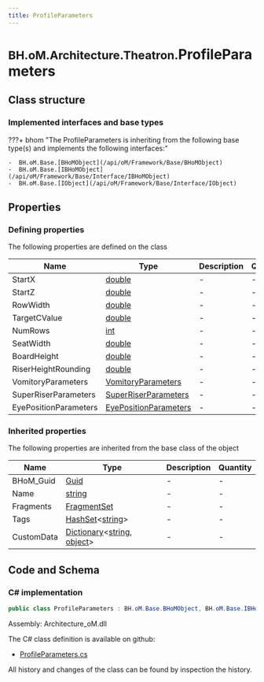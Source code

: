 ```yaml
---
title: ProfileParameters
---
```


# <small>BH.oM.Architecture.Theatron.</small>**ProfileParameters**



## Class structure

### Implemented interfaces and base types

???+ bhom "The ProfileParameters is inheriting from the following base type(s) and implements the following interfaces:"

    -  BH.oM.Base.[BHoMObject](/api/oM/Framework/Base/BHoMObject)
    -  BH.oM.Base.[IBHoMObject](/api/oM/Framework/Base/Interface/IBHoMObject)
    -  BH.oM.Base.[IObject](/api/oM/Framework/Base/Interface/IObject)


## Properties



### Defining properties

The following properties are defined on the class

| Name             | Type             | Description      | Quantity         |
|------------------|------------------|------------------|------------------|
| StartX | [double](https://learn.microsoft.com/en-us/dotnet/api/System.Double?view=netstandard-2.0) | - | - |
| StartZ | [double](https://learn.microsoft.com/en-us/dotnet/api/System.Double?view=netstandard-2.0) | - | - |
| RowWidth | [double](https://learn.microsoft.com/en-us/dotnet/api/System.Double?view=netstandard-2.0) | - | - |
| TargetCValue | [double](https://learn.microsoft.com/en-us/dotnet/api/System.Double?view=netstandard-2.0) | - | - |
| NumRows | [int](https://learn.microsoft.com/en-us/dotnet/api/System.Int32?view=netstandard-2.0) | - | - |
| SeatWidth | [double](https://learn.microsoft.com/en-us/dotnet/api/System.Double?view=netstandard-2.0) | - | - |
| BoardHeight | [double](https://learn.microsoft.com/en-us/dotnet/api/System.Double?view=netstandard-2.0) | - | - |
| RiserHeightRounding | [double](https://learn.microsoft.com/en-us/dotnet/api/System.Double?view=netstandard-2.0) | - | - |
| VomitoryParameters | [VomitoryParameters](/api/oM/Analytical/Architecture/Theatron/Parameters/VomitoryParameters) | - | - |
| SuperRiserParameters | [SuperRiserParameters](/api/oM/Analytical/Architecture/Theatron/Parameters/SuperRiserParameters) | - | - |
| EyePositionParameters | [EyePositionParameters](/api/oM/Physical/Humans/ViewQuality/EyePositionParameters) | - | - |


### Inherited properties
The following properties are inherited from the base class of the object

| Name             | Type             | Description      | Quantity         |
|------------------|------------------|------------------|------------------|
| BHoM_Guid | [Guid](https://learn.microsoft.com/en-us/dotnet/api/System.Guid?view=netstandard-2.0) | - | - |
| Name | [string](https://learn.microsoft.com/en-us/dotnet/api/System.String?view=netstandard-2.0) | - | - |
| Fragments | [FragmentSet](/api/oM/Framework/Base/FragmentSet) | - | - |
| Tags | [HashSet](https://learn.microsoft.com/en-us/dotnet/api/System.Collections.Generic.HashSet-1?view=netstandard-2.0)&lt;[string](https://learn.microsoft.com/en-us/dotnet/api/System.String?view=netstandard-2.0)&gt; | - | - |
| CustomData | [Dictionary](https://learn.microsoft.com/en-us/dotnet/api/System.Collections.Generic.Dictionary-2?view=netstandard-2.0)&lt;[string](https://learn.microsoft.com/en-us/dotnet/api/System.String?view=netstandard-2.0), [object](https://learn.microsoft.com/en-us/dotnet/api/System.Object?view=netstandard-2.0)&gt; | - | - |


## Code and Schema

### C# implementation

``` C# title="C#"
public class ProfileParameters : BH.oM.Base.BHoMObject, BH.oM.Base.IBHoMObject, BH.oM.Base.IObject
```

Assembly: Architecture_oM.dll

The C# class definition is available on github:

- [ProfileParameters.cs](https://github.com/BHoM/BHoM/blob/develop/Architecture_oM/Theatron\Parameters\ProfileParameters.cs)

All history and changes of the class can be found by inspection the history.
